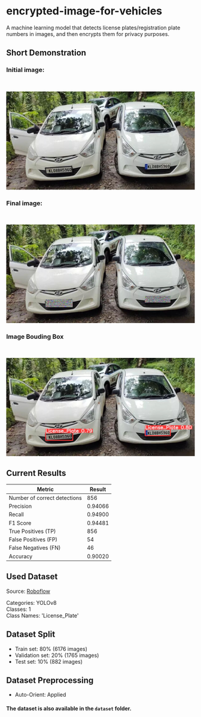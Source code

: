 # encrypted-image-for-vehicles

A machine learning model that detects license plates/registration plate numbers in images, and then encrypts them for privacy purposes.

## Short Demonstration

### Initial image:

<br>

![Initial image](./external_images/hyundai-eon-busted.jpg)

### Final image:

<br>

![Final image](./encrypted_license_plate_image_new_model.jpg)

### Image Bouding Box

<br>

![Image Bouding Box](./runs/detect/train2/hyundai-eon-busted.jpg)

## Current Results

| Metric                       | Result  |
| ---------------------------- | ------- |
| Number of correct detections | 856     |
| Precision                    | 0.94066 |
| Recall                       | 0.94900 |
| F1 Score                     | 0.94481 |
| True Positives (TP)          | 856     |
| False Positives (FP)         | 54      |
| False Negatives (FN)         | 46      |
| Accuracy                     | 0.90020 |

## Used Dataset

Source: [Roboflow](https://universe.roboflow.com/augmented-startups/vehicle-registration-plates-trudk/dataset/1?ref=roboflow2huggingface)

Categories: YOLOv8 <br>
Classes: 1 <br>
Class Names: 'License_Plate' <br>

## Dataset Split

- Train set: 80% (6176 images)
- Validation set: 20% (1765 images)
- Test set: 10% (882 images)

## Dataset Preprocessing

- Auto-Orient: Applied

#### The dataset is also available in the `dataset` folder.
